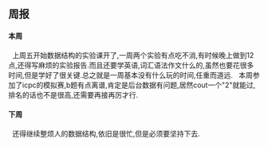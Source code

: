 ## 周报
#### 本周
&nbsp;    上周五开始数据结构的实验课开了,一周两个实验有点吃不消,有时候晚上做到12点,还得写麻烦的实验报告.而且还要学英语,词汇语法作文什么的,虽然也要花很多时间,但是学好了很关键.总之就是一周基本没有什么玩的时间,任重而道远.
&nbsp;    本周参加了icpc的模拟赛,b题有点离谱,肯定是后台数据有问题,居然cout一个"2"就能过,排名的话也不是很高,还需要再接再厉才行.
#### 下周
&nbsp;    还得继续整烦人的数据结构,依旧是很忙,但是必须要坚持下去.

